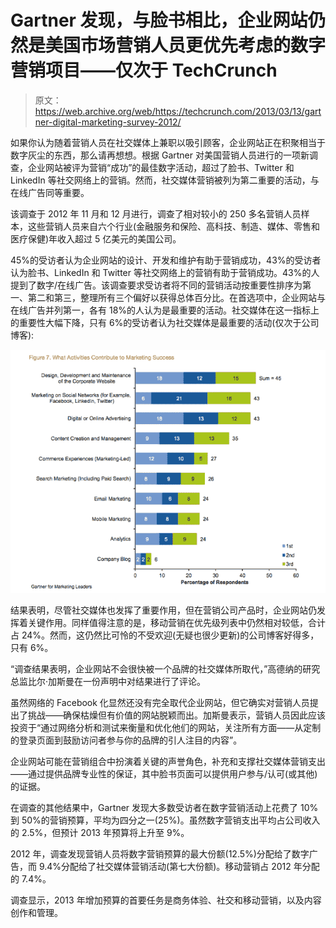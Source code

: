 # Gartner 发现，与脸书相比，企业网站仍然是美国市场营销人员更优先考虑的数字营销项目——仅次于 TechCrunch

> 原文：<https://web.archive.org/web/https://techcrunch.com/2013/03/13/gartner-digital-marketing-survey-2012/>

如果你认为随着营销人员在社交媒体上兼职以吸引顾客，企业网站正在积聚相当于数字灰尘的东西，那么请再想想。根据 Gartner 对美国营销人员进行的一项新调查，企业网站被评为营销“成功”的最佳数字活动，超过了脸书、Twitter 和 LinkedIn 等社交网络上的营销。然而，社交媒体营销被列为第二重要的活动，与在线广告同等重要。

该调查于 2012 年 11 月和 12 月进行，调查了相对较小的 250 多名营销人员样本，这些营销人员来自六个行业(金融服务和保险、高科技、制造、媒体、零售和医疗保健)年收入超过 5 亿美元的美国公司。

45%的受访者认为企业网站的设计、开发和维护有助于营销成功，43%的受访者认为脸书、LinkedIn 和 Twitter 等社交网络上的营销有助于营销成功。43%的人提到了数字/在线广告。该调查要求受访者将不同的营销活动按重要性排序为第一、第二和第三，整理所有三个偏好以获得总体百分比。在首选项中，企业网站与在线广告并列第一，各有 18%的人认为是最重要的活动。社交媒体在这一指标上的重要性大幅下降，只有 6%的受访者认为社交媒体是最重要的活动(仅次于公司博客):

[![Gartner digital marketing](img/79f4bd6e93babdf81c82d1d9ee3b059d.png)](https://web.archive.org/web/20230129072351/https://techcrunch.com/2013/03/13/gartner-digital-marketing-survey-2012/screen-shot-2013-03-13-at-12-13-09/)

结果表明，尽管社交媒体也发挥了重要作用，但在营销公司产品时，企业网站仍发挥着关键作用。同样值得注意的是，移动营销在优先级列表中仍然相对较低，合计占 24%。然而，这仍然比可怜的不受欢迎(无疑也很少更新)的公司博客好得多，只有 6%。

“调查结果表明，企业网站不会很快被一个品牌的社交媒体所取代，”高德纳的研究总监比尔·加斯曼在一份声明中对结果进行了评论。

虽然网络的 Facebook 化显然还没有完全取代企业网站，但它确实对营销人员提出了挑战——确保枯燥但有价值的网站脱颖而出。加斯曼表示，营销人员因此应该投资于“通过网络分析和测试来衡量和优化他们的网站，关注所有方面——从定制的登录页面到鼓励访问者参与你的品牌的引人注目的内容”。

企业网站可能在营销组合中扮演着关键的声誉角色，补充和支撑社交媒体营销支出——通过提供品牌专业性的保证，其中脸书页面可以提供用户参与/认可(或其他)的证据。

在调查的其他结果中，Gartner 发现大多数受访者在数字营销活动上花费了 10%到 50%的营销预算，平均为四分之一(25%)。虽然数字营销支出平均占公司收入的 2.5%，但预计 2013 年预算将上升至 9%。

2012 年，调查发现营销人员将数字营销预算的最大份额(12.5%)分配给了数字广告，而 9.4%分配给了社交媒体营销活动(第七大份额)。移动营销占 2012 年分配的 7.4%。

调查显示，2013 年增加预算的首要任务是商务体验、社交和移动营销，以及内容创作和管理。